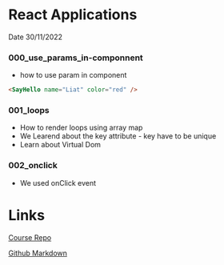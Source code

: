 # React Applications

Date 30/11/2022

### 000_use_params_in-componnent

- how to use param in component

```html
<SayHello name="Liat" color="red" />
```

### 001_loops

- How to render loops using array map
- We Learend about the key attribute - key have to be unique
- Learn about Virtual Dom

### 002_onclick

- We used onClick event

# Links

[Course Repo](https://github.com/bk-software/hu-react-redux)

[Github Markdown](https://docs.github.com/en/get-started/writing-on-github/getting-started-with-writing-and-formatting-on-github/basic-writing-and-formatting-syntax)
